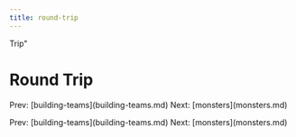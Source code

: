 ```yaml
---
title: round-trip
---
```


Trip\"

# Round Trip

Prev: \[building-teams](building-teams.md) Next:
\[monsters](monsters.md)

Prev: \[building-teams](building-teams.md) Next:
\[monsters](monsters.md)
